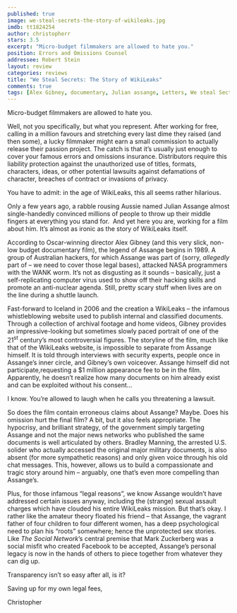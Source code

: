 ```yaml
---
published: true
image: we-steal-secrets-the-story-of-wikileaks.jpg
imdb: tt1824254
author: christopherr 
stars: 3.5
excerpt: "Micro-budget filmmakers are allowed to hate you."
position: Errors and Omissions Counsel
addressee: Robert Stein
layout: review
categories: reviews
title: "We Steal Secrets: The Story of WikiLeaks"
comments: true
tags: [Alex Gibney, documentary, Julian assange, Letters, We steal Sectrets, wikileaks]
---
```

<p>Micro-budget filmmakers are allowed to hate you.</p>
<p>Well, not you specifically, but what you represent. After working for free, calling in a million favours and stretching every last dime they raised (and then some), a lucky filmmaker might earn a small commission to actually release their passion project. The catch is that it&rsquo;s usually just enough to cover your famous errors and omissions insurance. Distributors require this liability protection against the unauthorized use of titles, formats, characters, ideas, or other potential lawsuits against defamations of character, breaches of contract or invasions of privacy.</p>
<p>You have to admit: in the age of WikiLeaks, this all seems rather hilarious.</p>
<p>Only a few years ago, a rabble rousing Aussie named Julian Assange almost single-handedly convinced millions of people to throw up their middle fingers at everything you stand for.&nbsp; And yet here you are, working for a film about him. It&rsquo;s almost as ironic as the story of WikiLeaks itself.</p>
<p>According to Oscar-winning director Alex Gibney (and this very slick, non-low budget documentary film), the legend of Assange begins in 1989. A group of Australian hackers, for which Assange was part of (sorry, <em>allegedly </em>part of &ndash; we need to cover those legal bases), attacked NASA programmers with the WANK worm. It&rsquo;s not as disgusting as it sounds &ndash; basically, just a self-replicating computer virus used to show off their hacking skills and promote an anti-nuclear agenda. Still, pretty scary stuff when lives are on the line during a shuttle launch.</p>
<p>Fast-forward to Iceland in 2006 and the creation a WikiLeaks &ndash; the infamous whistleblowing website used to publish internal and classified documents. Through a collection of archival footage and home videos, Gibney provides an impressive-looking but sometimes slowly paced portrait of one of the 21<sup>st</sup> century&rsquo;s most controversial figures. The storyline of the film, much like that of the WikiLeaks website, is impossible to separate from Assange himself. It is told through interviews with security experts, people once in Assange&rsquo;s inner circle, and Gibney&rsquo;s own voiceover. Assange himself did not participate,requesting a $1 million appearance fee to be in the film. Apparently, he doesn&#8217;t realize how many documents on him already exist and can be exploited without his consent&#8230;</p>
<p>I know. You&rsquo;re allowed to laugh when he calls you threatening a lawsuit.</p>
<p>So does the film contain erroneous claims about Assange? Maybe. Does his omission hurt the final film? A bit, but it also feels appropriate. The hypocrisy, and brilliant strategy, of the government simply targeting Assange and not the major news networks who published the same documents is well articulated by others. Bradley Manning, the arrested U.S. solider who actually accessed the original major military documents, is also absent (for more sympathetic reasons) and only given voice through his old chat messages. This, however, allows us to build a compassionate and tragic story around him &ndash; arguably, one that&rsquo;s even more compelling than Assange&rsquo;s.</p>
<p>Plus, for those infamous &ldquo;legal reasons&rdquo;, we know Assange wouldn&rsquo;t have addressed certain issues anyway, including the (strange) sexual assault charges which have clouded his entire WikiLeaks mission. But that&rsquo;s okay. I rather like the amateur theory floated his friend &ndash; that Assange, the vagrant father of four children to four different women, has a deep psychological need to plan his &ldquo;roots&rdquo; somewhere; hence the unprotected sex stories. Like <em>The Social Network</em>&rsquo;s central premise that Mark Zuckerberg was a social misfit who created Facebook to be accepted, Assange&rsquo;s personal legacy is now in the hands of others to piece together from whatever they can dig up.</p>
<p>Transparency isn&rsquo;t so easy after all, is it?</p>
<p>Saving up for my own legal fees,</p>
<p>Christopher</p>
